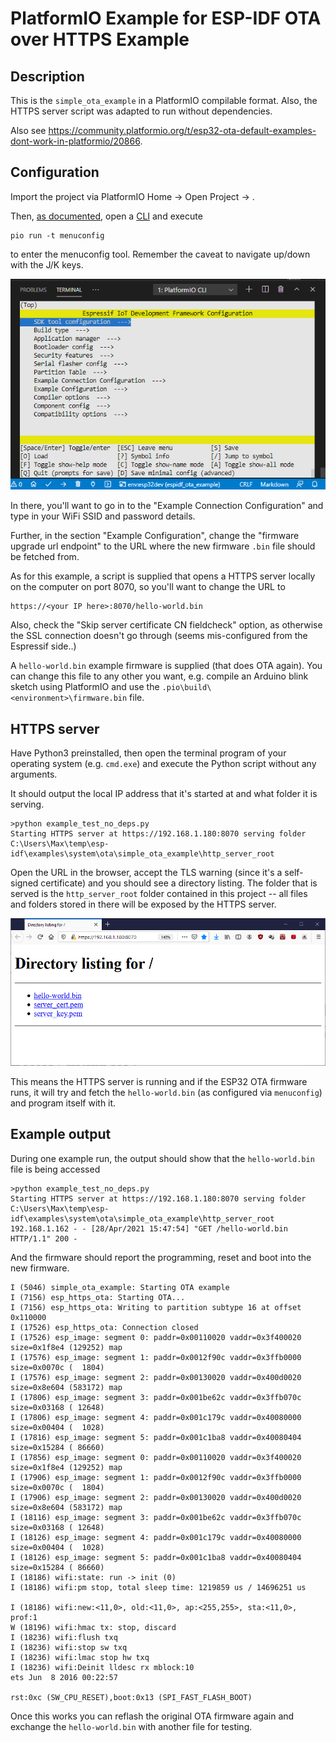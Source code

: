 # PlatformIO Example for ESP-IDF OTA over HTTPS Example

## Description 

This is the `simple_ota_example` in a PlatformIO compilable format. Also, the HTTPS server script was adapted to run without dependencies.

Also see https://community.platformio.org/t/esp32-ota-default-examples-dont-work-in-platformio/20866. 

## Configuration

Import the project via PlatformIO Home -> Open Project -> <this repo>. 

Then, [as documented](https://docs.platformio.org/en/latest/frameworks/espidf.html#configuration), open a [CLI](https://docs.platformio.org/en/latest/integration/ide/vscode.html#platformio-core-cli) and execute

```
pio run -t menuconfig
```

to enter the menuconfig tool. Remember the caveat to navigate up/down with the J/K keys.

![config.png](config.png)

In there, you'll want to go in to the "Example Connection Configuration" and type in your WiFi SSID and password details.

Further, in the section "Example Configuration", change the "firmware upgrade url endpoint" to the URL where the new firmware `.bin` file should be fetched from. 

As for this example, a script is supplied that opens a HTTPS server locally on the computer on port 8070, so you'll want to change the URL to 

```
https://<your IP here>:8070/hello-world.bin
```

Also, check the "Skip server certificate CN fieldcheck" option, as otherwise the SSL connection doesn't go through (seems mis-configured from the Espressif side..)

A `hello-world.bin` example firmware is supplied (that does OTA again). You can change this file to any other you want, e.g. compile an Arduino blink sketch using PlatformIO and use the `.pio\build\<environment>\firmware.bin` file. 

## HTTPS server

Have Python3 preinstalled, then open the terminal program of your operating system (e.g. `cmd.exe`) and execute the Python script without any arguments. 

It should output the local IP address that it's started at and what folder it is serving.

```
>python example_test_no_deps.py
Starting HTTPS server at https://192.168.1.180:8070 serving folder C:\Users\Max\temp\esp-idf\examples\system\ota\simple_ota_example\http_server_root
```

Open the URL in the browser, accept the TLS warning (since it's a self-signed certificate) and you should see a directory listing. The folder that is served is the `http_server_root` folder contained in this project -- all files and folders stored in there will be exposed by the HTTPS server.

![grafik.png](grafik.png)

This means the HTTPS server is running and if the ESP32 OTA firmware runs, it will try and fetch the `hello-world.bin` (as configured via `menuconfig`) and program itself with it.

## Example output

During one example run, the output should show that the `hello-world.bin` file is being accessed

```
>python example_test_no_deps.py
Starting HTTPS server at https://192.168.1.180:8070 serving folder C:\Users\Max\temp\esp-idf\examples\system\ota\simple_ota_example\http_server_root
192.168.1.162 - - [28/Apr/2021 15:47:54] "GET /hello-world.bin HTTP/1.1" 200 -
```

And the firmware should report the programming, reset and boot into the new firmware.

```
I (5046) simple_ota_example: Starting OTA example
I (7156) esp_https_ota: Starting OTA...
I (7156) esp_https_ota: Writing to partition subtype 16 at offset 0x110000
I (17526) esp_https_ota: Connection closed
I (17526) esp_image: segment 0: paddr=0x00110020 vaddr=0x3f400020 size=0x1f8e4 (129252) map
I (17576) esp_image: segment 1: paddr=0x0012f90c vaddr=0x3ffb0000 size=0x0070c (  1804) 
I (17576) esp_image: segment 2: paddr=0x00130020 vaddr=0x400d0020 size=0x8e604 (583172) map
I (17806) esp_image: segment 3: paddr=0x001be62c vaddr=0x3ffb070c size=0x03168 ( 12648) 
I (17806) esp_image: segment 4: paddr=0x001c179c vaddr=0x40080000 size=0x00404 (  1028) 
I (17816) esp_image: segment 5: paddr=0x001c1ba8 vaddr=0x40080404 size=0x15284 ( 86660) 
I (17856) esp_image: segment 0: paddr=0x00110020 vaddr=0x3f400020 size=0x1f8e4 (129252) map
I (17906) esp_image: segment 1: paddr=0x0012f90c vaddr=0x3ffb0000 size=0x0070c (  1804) 
I (17906) esp_image: segment 2: paddr=0x00130020 vaddr=0x400d0020 size=0x8e604 (583172) map
I (18116) esp_image: segment 3: paddr=0x001be62c vaddr=0x3ffb070c size=0x03168 ( 12648) 
I (18126) esp_image: segment 4: paddr=0x001c179c vaddr=0x40080000 size=0x00404 (  1028) 
I (18126) esp_image: segment 5: paddr=0x001c1ba8 vaddr=0x40080404 size=0x15284 ( 86660) 
I (18186) wifi:state: run -> init (0)
I (18186) wifi:pm stop, total sleep time: 1219859 us / 14696251 us

I (18186) wifi:new:<11,0>, old:<11,0>, ap:<255,255>, sta:<11,0>, prof:1
W (18196) wifi:hmac tx: stop, discard
I (18236) wifi:flush txq
I (18236) wifi:stop sw txq
I (18236) wifi:lmac stop hw txq
I (18236) wifi:Deinit lldesc rx mblock:10
ets Jun  8 2016 00:22:57

rst:0xc (SW_CPU_RESET),boot:0x13 (SPI_FAST_FLASH_BOOT)
```

Once this works you can reflash the original OTA firmware again and exchange the `hello-world.bin` with another file for testing.